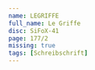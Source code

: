 ```yaml
---
name: LEGRIFFE
full_name: Le Griffe
disc: SiFoX-41
page: 177/2
missing: true
tags: [Schreibschrift]
---
```

